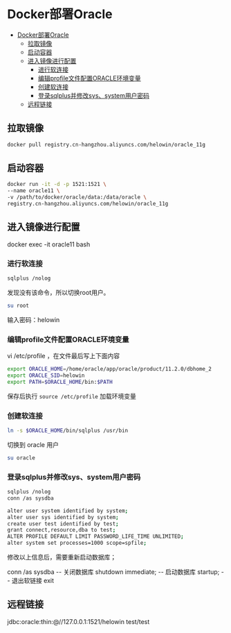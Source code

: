 # Docker部署Oracle

- [Docker部署Oracle](#docker部署oracle)
  - [拉取镜像](#拉取镜像)
  - [启动容器](#启动容器)
  - [进入镜像进行配置](#进入镜像进行配置)
    - [进行软连接](#进行软连接)
    - [编辑profile文件配置ORACLE环境变量](#编辑profile文件配置oracle环境变量)
    - [创建软连接](#创建软连接)
    - [登录sqlplus并修改sys、system用户密码](#登录sqlplus并修改syssystem用户密码)
  - [远程链接](#远程链接)

## 拉取镜像

```bash
docker pull registry.cn-hangzhou.aliyuncs.com/helowin/oracle_11g
```

## 启动容器

```bash
docker run -it -d -p 1521:1521 \
--name oracle11 \
-v /path/to/docker/oracle/data:/data/oracle \
registry.cn-hangzhou.aliyuncs.com/helowin/oracle_11g
```

## 进入镜像进行配置

docker exec -it oracle11 bash

### 进行软连接

```bash
sqlplus /nolog
```

发现没有该命令，所以切换root用户。

```bash
su root
```

输入密码：helowin

### 编辑profile文件配置ORACLE环境变量

vi /etc/profile ，在文件最后写上下面内容

```bash
export ORACLE_HOME=/home/oracle/app/oracle/product/11.2.0/dbhome_2
export ORACLE_SID=helowin
export PATH=$ORACLE_HOME/bin:$PATH
```

保存后执行 `source /etc/profile` 加载环境变量

### 创建软连接

```bash
ln -s $ORACLE_HOME/bin/sqlplus /usr/bin
```

切换到 oracle 用户

```bash
su oracle
```

### 登录sqlplus并修改sys、system用户密码

```bash
sqlplus /nolog
conn /as sysdba

alter user system identified by system;
alter user sys identified by system;
create user test identified by test;
grant connect,resource,dba to test;
ALTER PROFILE DEFAULT LIMIT PASSWORD_LIFE_TIME UNLIMITED; 
alter system set processes=1000 scope=spfile;
```

修改以上信息后，需要重新启动数据库；

conn /as sysdba
-- 关闭数据库
shutdown immediate;
-- 启动数据库
startup;
-- 退出软链接
exit

## 远程链接

jdbc:oracle:thin:@//127.0.0.1:1521/helowin
test/test
